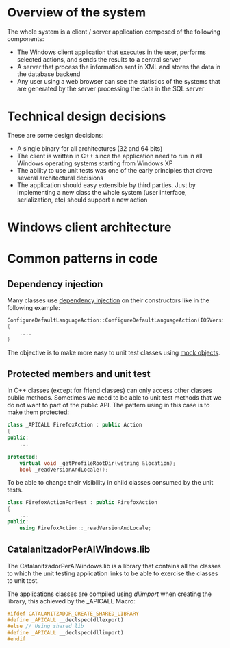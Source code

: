 # Overview of the system

The whole system is a client / server application composed of the following components:

- The Windows client application that executes in the user, performs selected actions, and sends the results to a central server
- A server that process the information sent in XML and stores the data in the database backend
- Any user using a web browser can see the statistics of the systems that are generated by the server processing the data in the SQL server

# Technical design decisions

These are some design decisions:

- A single binary for all architectures (32 and 64 bits)
- The client is written in C++ since the application need to run in all Windows operating systems starting from Windows XP
- The ability to use unit tests was one of the early principles that drove several architectural decisions
- The application should easy extensible by third parties. Just by implementing a new class the whole system (user interface, serialization, etc) should support a new action

# Windows client architecture

# Common patterns in code

## Dependency injection

Many classes use [dependency injection](http://en.wikipedia.org/wiki/Dependency_injection) on their constructors like in the following example:

```cpp
ConfigureDefaultLanguageAction::ConfigureDefaultLanguageAction(IOSVersion* OSVersion, IRegistry* registry, IRunner* runner)
{
    ....
}
```

The objective is to make more easy to unit test classes using [mock objects](http://en.wikipedia.org/wiki/Mock_object).

## Protected members and unit test

In C++ classes (except for friend classes) can only access other classes public methods. Sometimes we need to be able to unit test methods that we do not want to part of the public API. The pattern using in this case is to make them protected:

```cpp
class _APICALL FirefoxAction : public Action
{
public:
    ...
    
protected:
    virtual void _getProfileRootDir(wstring &location);
    bool _readVersionAndLocale();
```

To be able to change their visibility in child classes consumed by the unit tests.

```cpp
class FirefoxActionForTest : public FirefoxAction
{
    ...
public: 
    using FirefoxAction::_readVersionAndLocale;
```

## CatalanitzadorPerAlWindows.lib

The CatalanitzadorPerAlWindows.lib is a library that contains all the classes to which the unit testing application links to be able to exercise the classes to unit test.

The applications classes are compiled using *dllimport* when creating the library, this achieved by the _APICALL Macro:

```cpp
#ifdef CATALANITZADOR_CREATE_SHARED_LIBRARY
#define _APICALL __declspec(dllexport)
#else // Using shared lib
#define _APICALL __declspec(dllimport)
#endif
```